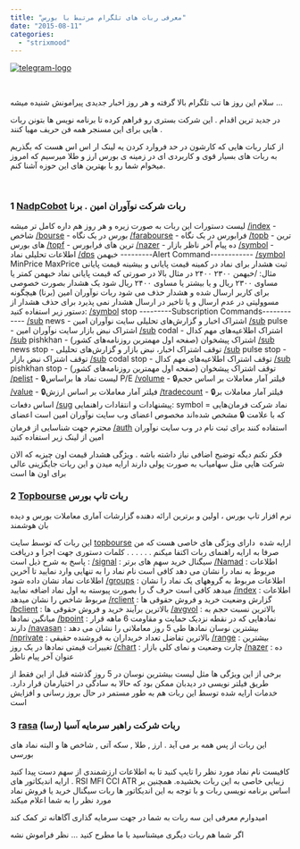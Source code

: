 ```yaml
---
title: "معرفی ربات های تلگرام مرتبط با بورس"
date: "2015-08-11"
categories: 
  - "strixmood"
---
```


[![telegram-logo](http://localhost/wp-content/uploads/2015/08/telegram-logo-640x320.jpg)](http://localhost/wp-content/uploads/2015/08/telegram-logo.jpg)

 

سلام این روز ها تب تلگرام بالا گرفته و هر روز اخبار جدیدی پیرامونش شنیده میشه ...

در جدید ترین اقدام . این شرکت بستری رو فراهم کرده تا برنامه نویس ها بتونن ربات هایی برای این مسنجر همه فن حریف مهیا کنند .

از کنار ربات هایی که کارشون در حد فروارد کردن یه لینک ار اس اس هست که بگذریم به ربات های بسیار قوی و کاربردی ای در زمینه ی بورس ارز و طلا میرسیم که امروز میخوام شما رو با بهترین های این حوزه آشنا کنم.

 

### 1 [NadpCobot](http://telegram.me/NadpCobot) ربات شرکت نوآوران امین . برنا

لیست دستورات این ربات به صورت زیره و هر روز هم داره کامل تر میشه [/index](//bot_command?command=index&bot=NadpCObot) - شاخص [/bourse](//bot_command?command=bourse&bot=NadpCObot) - بورس در یک نگاه [/farabourse](//bot_command?command=farabourse&bot=NadpCObot) - فرابورس در یک نگاه [/topb](//bot_command?command=topb&bot=NadpCObot) - ترین های بورس [/topf](//bot_command?command=topf&bot=NadpCObot) - ترین های فرابورس [/nazer](//bot_command?command=nazer&bot=NadpCObot) - ده پیام آخر ناظر بازار [/symbol](//bot_command?command=symbol&bot=NadpCObot) - اطلاعات تحلیلی نماد [/dps](//bot_command?command=dps&bot=NadpCObot) خبهمن ---------Alert Command------------ [/symbol](//bot_command?command=symbol&bot=NadpCObot) MinPrice MaxPrice ثبت هشدار برای نماد در کمینه قیمت پایانی و بیشینه قیمت پایانی مثال: /خبهمن ۲۳۰۰ ۲۴۰۰ در مثال بالا در صورتی که قیمت پایانی نماد خبهمن کمتر یا مساوی ۲۳۰۰ ريال و یا بیشتر یا مساوی ۲۴۰۰ ريال شود یک هشدار بصورت خصوصی برای کاربر ارسال شده و هشدار حذف می شود ربات نوآوران امین (برنا) هیچگونه مسوولیتی در عدم ارسال و یا تاخیر در ارسال هشدار نمی پذیرد برای حذف هشدار از دستور زیر استفاده کنید: [/symbol](//bot_command?command=symbol&bot=NadpCObot) stop ---------Subscription Commands------------ [/sub](//bot_command?command=sub&bot=NadpCObot) news - اشتراک اخبار و گزارش‌های تحلیلی سایت نوآوران امین [/sub](//bot_command?command=sub&bot=NadpCObot) pulse - اشتراک نبض بازار سایت نوآوران امین [/sub](//bot_command?command=sub&bot=NadpCObot) codal - اشتراک اطلاعیه‌های مهم کدال [/sub](//bot_command?command=sub&bot=NadpCObot) pishkhan - اشتراک پیشخوان (صفحه اول مهمترین روزنامه‌های کشور) [/sub](//bot_command?command=sub&bot=NadpCObot) news stop - توقف اشتراک اخبار، نبض بازار و گزارش‌های تحلیلی [/sub](//bot_command?command=sub&bot=NadpCObot) pulse stop - توقف اشتراک نبض بازار [/sub](//bot_command?command=sub&bot=NadpCObot) codal stop - توقف اشتراک اطلاعیه‌های مهم کدال [/sub](//bot_command?command=sub&bot=NadpCObot) pishkhan stop - توقف اشتراک پیشخوان (صفحه اول مهمترین روزنامه‌های کشور) [/pelist](//bot_command?command=pelist&bot=NadpCObot) - :lock:لیست نماد ها براساس P/E [/volume](//bot_command?command=volume&bot=NadpCObot) - :lock:فیلتر آمار معاملات بر اساس حجم [/value](//bot_command?command=value&bot=NadpCObot) - :lock:فیلتر آمار معاملات بر اساس ارزش [/tradecount](//bot_command?command=tradecount&bot=NadpCObot) - :lock:فیلتر آمار معاملات بر اساس دفعات [/sug](//bot_command?command=sug&bot=NadpCObot) پیشنهادات و انتقادات راهنمایی: symbol = نماد شرکت فرمان‌هایی که با علامت :lock: مشخص شده‌اند مخصوص اعضای وب سایت نوآوران امین است اعضای محترم جهت شناسایی از فرمان [/auth](//bot_command?command=auth&bot=NadpCObot) استفاده کنند برای ثبت نام در وب سایت نوآوران امین از لینک زیر استفاده کنید

فکر نکنم دیگه توضیح اضافی نیاز داشته باشه . ویژگی هشدار قیمت اون چیزیه که الان شرکت هایی مثل سهامیاب به صورت پولی دارند ارایه میدن و این ربات جایگزینی عالی برای اون ها است

### 2 [Topbourse](http://telegram.me/Topbourse) ربات تاپ بورس

نرم افزار تاپ بورس ، اولین و برترین ارائه دهنده گزارشات آماری معاملات بورس و دیده بان هوشمند

این ربات که توسط سایت [topbourse](http://www.topbourse.ir/) ارایه شده  دارای ویژگی های خاصی هست که من صرفا به ارایه راهنمای ربات اکتفا میکنم . . . . . . کلمات دستوری جهت اجرا و دریافت پاسخ به شرح ذیل است : [/signal](//bot_command?command=signal&bot=TopbourseBot) : سیگنال خرید سهم های برتر [/Namad](//bot_command?command=Namad&bot=TopbourseBot) : اطلاعات مربوط به نماد را نشان می دهد کافی است نام نماد را به تنهایی وارد نمایید تا آخرین اطلاعات نماد نشان داده شود [/groups](//bot_command?command=groups&bot=TopbourseBot) : اطلاعات مربوط به گروههای یک نماد را نشان میدهد کافی است حرف گ را بصورت پیوسته به اول نماد اضافه نمایید [/index](//bot_command?command=index&bot=TopbourseBot) : اطلاعات مربوط شاخص را نشان میدهد [/rclient](//bot_command?command=rclient&bot=TopbourseBot) : گزارش وضعیت خرید و فروش حقوقی ها [/bclient](//bot_command?command=bclient&bot=TopbourseBot) : بالاترین برآیند خرید و فروش حقوقی ها [/avgvol](//bot_command?command=avgvol&bot=TopbourseBot) : بالاترین نسبت حجم به میانگین نمادها [/bpoint](//bot_command?command=bpoint&bot=TopbourseBot) : نمادهایی که در نقطه نزدیک حمایت و مقاومت 6 ماهه قرار دارند [/navasan](//bot_command?command=navasan&bot=TopbourseBot) : بیشترین نوسان نمادها طی 5 روز معاملاتی را نشان می دهد [/nprivate](//bot_command?command=nprivate&bot=TopbourseBot) : بالاترین تفاضل تعداد خریداران به فروشنده حقیقی [/range](//bot_command?command=range&bot=TopbourseBot) : بیشترین تغییرات قیمتی نمادها در یک روز [/chart](//bot_command?command=chart&bot=TopbourseBot) : چارت وضعیت و نمای کلی بازار [/nazer](//bot_command?command=nazer&bot=TopbourseBot) : ده عنوان آخر پیام ناظر

برخی از این ویژگی ها مثل لیست بیشترین نوسان در 5 روز گذشته قبل از این فقط از طریق فیلتر نویسی در دیدبان ممکن بود که حالا به سادگی در اختیارمان قرار دارد. خدمات ارایه شده توسط این ربات هم به طور مستمر در حال بروز رسانی و افزایش است

### 3 [rasa](https://telegram.me/Rasa_bot) ربات شرکت راهبر سرمایه آسیا (رسا)

این ربات از پس همه بر می آید . ارز , طلا , سکه آتی , شاخص ها و البته نماد های بورسی

کافیست نام نماد مورد نظر را تایپ کنید تا به اطلاعات ارزشمندی از سهم دست پیدا کنید . ارایه اندیکاتور های RSI MFI CCI ATR زیبایی خاصی به این ربات بخشیده. همچنین بر اساس برنامه نویسی ربات و با توجه به این اندیکاتور ها ربات سیگنال خرید یا فروش نماد مورد نظر را به شما اعلام میکند

امیدوارم معرفی این سه ربات به شما در جهت سرمایه گذاری آگاهانه تر کمک کند

اگر شما هم ربات دیگری میشناسید با ما مطرح کنید ... نظر فراموش نشه
